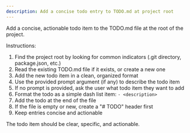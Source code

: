 ```yaml
---
description: Add a concise todo entry to TODO.md at project root
---
```


Add a concise, actionable todo item to the TODO.md file at the root of the project.

Instructions:
1. Find the project root by looking for common indicators (.git directory, package.json, etc.)
2. Read the existing TODO.md file if it exists, or create a new one
3. Add the new todo item in a clean, organized format
4. Use the provided prompt argument (if any) to describe the todo item
5. If no prompt is provided, ask the user what todo item they want to add
6. Format the todo as a simple dash list item: `- <description>`
7. Add the todo at the end of the file
8. If the file is empty or new, create a "# TODO" header first
9. Keep entries concise and actionable

The todo item should be clear, specific, and actionable.
